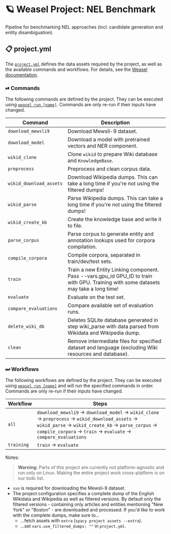 <!-- WEASEL: AUTO-GENERATED DOCS START (do not remove) -->

# 🪐 Weasel Project: NEL Benchmark

Pipeline for benchmarking NEL approaches (incl. candidate generation and entity disambiguation).

## 📋 project.yml

The [`project.yml`](project.yml) defines the data assets required by the
project, as well as the available commands and workflows. For details, see the
[Weasel documentation](https://github.com/explosion/weasel).

### ⏯ Commands

The following commands are defined by the project. They
can be executed using [`weasel run [name]`](https://github.com/explosion/weasel/tree/main/docs/cli.md#rocket-run).
Commands are only re-run if their inputs have changed.

| Command | Description |
| --- | --- |
| `download_mewsli9` | Download Mewsli-9 dataset. |
| `download_model` | Download a model with pretrained vectors and NER component. |
| `wikid_clone` | Clone `wikid` to prepare Wiki database and `KnowledgeBase`. |
| `preprocess` | Preprocess and clean corpus data. |
| `wikid_download_assets` | Download Wikipedia dumps. This can take a long time if you're not using the filtered dumps! |
| `wikid_parse` | Parse Wikipedia dumps. This can take a long time if you're not using the filtered dumps! |
| `wikid_create_kb` | Create the knowledge base and write it to file. |
| `parse_corpus` | Parse corpus to generate entity and annotation lookups used for corpora compilation. |
| `compile_corpora` | Compile corpora, separated in train/dev/test sets. |
| `train` | Train a new Entity Linking component. Pass --vars.gpu_id GPU_ID to train with GPU. Training with some datasets may take a long time! |
| `evaluate` | Evaluate on the test set. |
| `compare_evaluations` | Compare available set of evaluation runs. |
| `delete_wiki_db` | Deletes SQLite database generated in step wiki_parse with data parsed from Wikidata and Wikipedia dump. |
| `clean` | Remove intermediate files for specified dataset and language (excluding Wiki resources and database). |

### ⏭ Workflows

The following workflows are defined by the project. They
can be executed using [`weasel run [name]`](https://github.com/explosion/weasel/tree/main/docs/cli.md#rocket-run)
and will run the specified commands in order. Commands are only re-run if their
inputs have changed.

| Workflow | Steps |
| --- | --- |
| `all` | `download_mewsli9` &rarr; `download_model` &rarr; `wikid_clone` &rarr; `preprocess` &rarr; `wikid_download_assets` &rarr; `wikid_parse` &rarr; `wikid_create_kb` &rarr; `parse_corpus` &rarr; `compile_corpora` &rarr; `train` &rarr; `evaluate` &rarr; `compare_evaluations` |
| `training` | `train` &rarr; `evaluate` |

<!-- WEASEL: AUTO-GENERATED DOCS END (do not remove) -->

Notes: 
> **Warning**: Parts of this project are currently not platform-agnostic and run only on Linux. Making the entire 
> project work cross-platform is on our todo list. 
- `svn` is required for downloading the Mewsli-9 dataset.
- The project configuration specifies a complete dump of the English Wikidata and Wikipedia as well as filtered versions. 
  By default only the filtered versions - containing only articles and entities mentioning "New York" or "Boston" - are 
  downloaded and processed.
  If you'd like to work with the complete dumps, make sure to...
  - ...fetch assets with `extra` (`spacy project assets --extra`).
  - ...set `vars.use_filtered_dumps: ""` in `project.yml`.